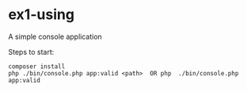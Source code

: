 # ex1-using

A simple console application

Steps to start:
```
composer install
php ./bin/console.php app:valid <path>  OR php  ./bin/console.php app:valid
```